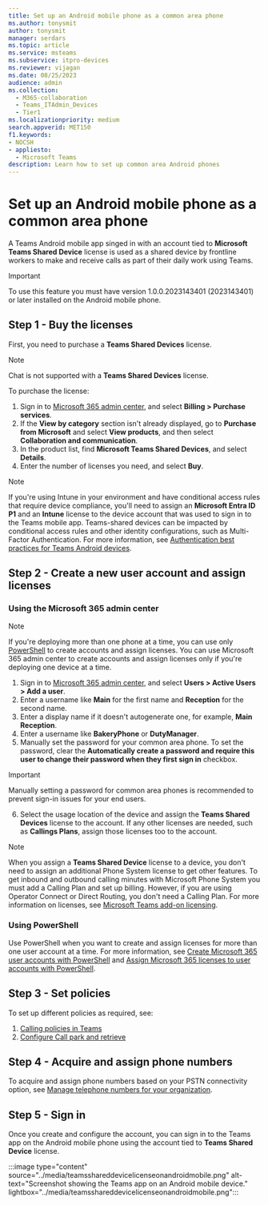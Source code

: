 ```yaml
---
title: Set up an Android mobile phone as a common area phone
ms.author: tonysmit
author: tonysmit
manager: serdars
ms.topic: article
ms.service: msteams
ms.subservice: itpro-devices
ms.reviewer: vijagan
ms.date: 08/25/2023
audience: admin
ms.collection: 
  - M365-collaboration
  - Teams_ITAdmin_Devices
  - Tier1
ms.localizationpriority: medium
search.appverid: MET150
f1.keywords:
- NOCSH
- appliesto: 
  - Microsoft Teams
description: Learn how to set up common area Android phones
---
```


# Set up an Android mobile phone as a common area phone

A Teams Android mobile app singed in with an account tied to **Microsoft Teams Shared Device** license is used as a shared device by frontline workers to make and receive calls as part of their daily work using Teams.

  > [!IMPORTANT]
  > To use this feature you must have version 1.0.0.2023143401 (2023143401) or later installed on the Android mobile phone. 

## Step 1 - Buy the licenses

First, you need to purchase a **Teams Shared Devices** license.

  > [!NOTE]
  > Chat is not supported with a **Teams Shared Devices** license.

To purchase the license:

1. Sign in to [Microsoft 365 admin center](https://go.microsoft.com/fwlink/p/?linkid=2024339), and select **Billing > Purchase services**.
1. If the **View by category** section isn't already displayed, go to **Purchase from Microsoft** and select **View products**, and then select **Collaboration and communication**.
1. In the product list, find **Microsoft Teams Shared Devices**, and select **Details**.
1. Enter the number of licenses you need, and select **Buy**.

  > [!NOTE]
  > If you're using Intune in your environment and have conditional access rules that require device compliance, you'll need to assign an **Microsoft Entra ID P1** and an **Intune** license to the device account that was used to sign in to the Teams mobile app.
  > Teams-shared devices can be impacted by conditional access rules and other identity configurations, such as Multi-Factor Authentication. For more information, see [Authentication best practices for Teams Android devices](authentication-best-practices-for-android-devices.md).

## Step 2 - Create a new user account and assign licenses

### Using the Microsoft 365 admin center

  > [!NOTE]
  > If you're deploying more than one phone at a time, you can use only [PowerShell](../set-up-common-area-phones.md) to create accounts and assign licenses.
  > You can use Microsoft 365 admin center to create accounts and assign licenses only if you're deploying one device at a time.

1. Sign in to [Microsoft 365 admin center](https://go.microsoft.com/fwlink/p/?linkid=2024339), and select **Users > Active Users > Add a user**.
1. Enter a username like **Main** for the first name and **Reception** for the second name.
1. Enter a display name if it doesn't autogenerate one, for example, **Main Reception**.
1. Enter a username like **BakeryPhone** or **DutyManager**.
1. Manually set the password for your common area phone. To set the password, clear the **Automatically create a password and require this user to change their password when they first sign in** checkbox.

> [!IMPORTANT]
> Manually setting a password for common area phones is recommended to prevent sign-in issues for your end users.

6. Select the usage location of the device and assign the **Teams Shared Devices** license to the account. If any other licenses are needed, such as **Callings Plans**, assign those licenses too to the account.

> [!NOTE]
>
> When you assign a **Teams Shared Device** license to a device, you don't need to assign an additional Phone System license to get other features. To get inbound and outbound calling minutes with Microsoft Phone System you must add a Calling Plan and set up billing. However, if you are using Operator Connect or Direct Routing, you don't need a Calling Plan. For more information on licenses, see [Microsoft Teams add-on licensing](../teams-add-on-licensing/microsoft-teams-add-on-licensing.md). 

### Using PowerShell

Use PowerShell when you want to create and assign licenses for more than
one user account at a time. For more information, see [Create Microsoft 365 user accounts with PowerShell](/microsoft-365/enterprise/create-user-accounts-with-microsoft-365-powershell) and [Assign Microsoft 365 licenses to user accounts with PowerShell](/microsoft-365/enterprise/assign-licenses-to-user-accounts-with-microsoft-365-powershell).

## Step 3 - Set policies

To set up different policies as required, see:

1. [Calling policies in Teams](../teams-calling-policy.md)
1. [Configure Call park and retrieve](..//call-park-and-retrieve.md)

## Step 4 - Acquire and assign phone numbers

To acquire and assign phone numbers based on your PSTN connectivity option, see [Manage telephone numbers for your organization](../manage-phone-numbers-landing-page.md).

## Step 5 - Sign in

Once you create and configure the account, you can sign in to the Teams app on the Android mobile phone using the account tied to **Teams Shared Device** license.

:::image type="content" source="../media/teamsshareddevicelicenseonandroidmobile.png" alt-text="Screenshot showing the Teams app on an Android mobile device." lightbox="../media/teamsshareddevicelicenseonandroidmobile.png":::
